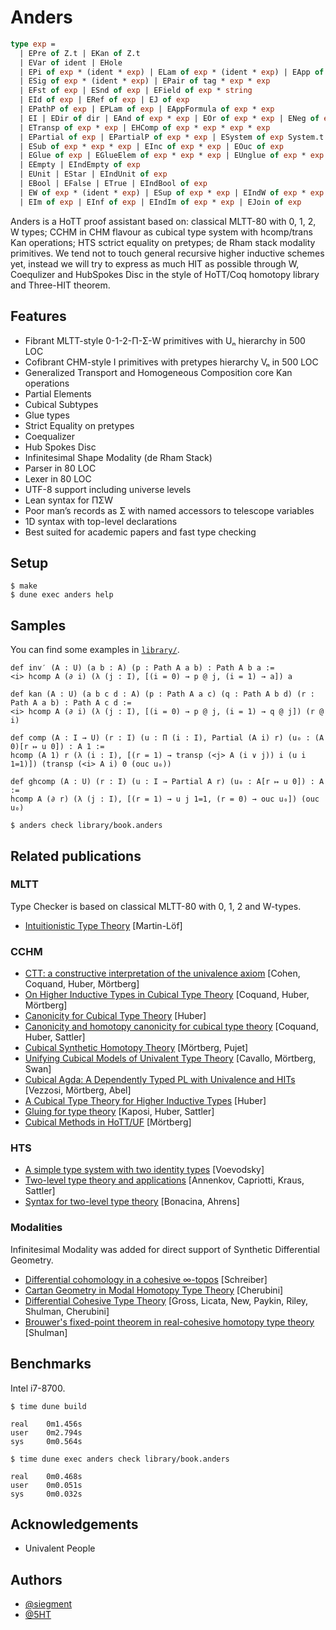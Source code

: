 Anders
=========

```OCaml
type exp =
  | EPre of Z.t | EKan of Z.t                                                          (* cosmos *)
  | EVar of ident | EHole                                                           (* variables *)
  | EPi of exp * (ident * exp) | ELam of exp * (ident * exp) | EApp of exp * exp           (* pi *)
  | ESig of exp * (ident * exp) | EPair of tag * exp * exp                              (* sigma *)
  | EFst of exp | ESnd of exp | EField of exp * string                    (* simga elims/records *)
  | EId of exp | ERef of exp | EJ of exp                                      (* strict equality *)
  | EPathP of exp | EPLam of exp | EAppFormula of exp * exp                     (* path equality *)
  | EI | EDir of dir | EAnd of exp * exp | EOr of exp * exp | ENeg of exp       (* CCHM interval *)
  | ETransp of exp * exp | EHComp of exp * exp * exp * exp                     (* Kan operations *)
  | EPartial of exp | EPartialP of exp * exp | ESystem of exp System.t      (* partial functions *)
  | ESub of exp * exp * exp | EInc of exp * exp | EOuc of exp                (* cubical subtypes *)
  | EGlue of exp | EGlueElem of exp * exp * exp | EUnglue of exp * exp * exp          (* glueing *)
  | EEmpty | EIndEmpty of exp                                                               (* 𝟎 *)
  | EUnit | EStar | EIndUnit of exp                                                         (* 𝟏 *)
  | EBool | EFalse | ETrue | EIndBool of exp                                                (* 𝟐 *)
  | EW of exp * (ident * exp) | ESup of exp * exp | EIndW of exp * exp * exp                (* W *)
  | EIm of exp | EInf of exp | EIndIm of exp * exp | EJoin of exp      (* Infinitesimal Modality *)
```

Anders is a HoTT proof assistant based on: classical MLTT-80 with 0, 1, 2, W types;
CCHM in CHM flavour as cubical type system with hcomp/trans Kan operations;
HTS sctrict equality on pretypes; de Rham stack modality primitives.
We tend not to touch general recursive higher inductive schemes yet,
instead we will try to express as much HIT as possible through W,
Coequlizer and HubSpokes Disc in the style of HoTT/Coq homotopy library and Three-HIT theorem.

Features
--------

* Fibrant MLTT-style 0-1-2-Π-Σ-W primitives with Uₙ hierarchy in 500 LOC
* Cofibrant CHM-style I primitives with pretypes hierarchy Vₙ in 500 LOC
* Generalized Transport and Homogeneous Composition core Kan operations
* Partial Elements
* Cubical Subtypes
* Glue types
* Strict Equality on pretypes
* Coequalizer
* Hub Spokes Disc
* Infinitesimal Shape Modality (de Rham Stack)
* Parser in 80 LOC
* Lexer in 80 LOC
* UTF-8 support including universe levels
* Lean syntax for ΠΣW
* Poor man’s records as Σ with named accessors to telescope variables
* 1D syntax with top-level declarations
* Best suited for academic papers and fast type checking

Setup
-------------

```shell
$ make
$ dune exec anders help
```

Samples
-------

You can find some examples in [`library/`](https://github.com/forked-from-1kasper/anders/tree/master/library).

```Lean
def inv′ (A : U) (a b : A) (p : Path A a b) : Path A b a :=
<i> hcomp A (∂ i) (λ (j : I), [(i = 0) → p @ j, (i = 1) → a]) a

def kan (A : U) (a b c d : A) (p : Path A a c) (q : Path A b d) (r : Path A a b) : Path A c d :=
<i> hcomp A (∂ i) (λ (j : I), [(i = 0) → p @ j, (i = 1) → q @ j]) (r @ i)

def comp (A : I → U) (r : I) (u : Π (i : I), Partial (A i) r) (u₀ : (A 0)[r ↦ u 0]) : A 1 :=
hcomp (A 1) r (λ (i : I), [(r = 1) → transp (<j> A (i ∨ j)) i (u i 1=1)]) (transp (<i> A i) 0 (ouc u₀))

def ghcomp (A : U) (r : I) (u : I → Partial A r) (u₀ : A[r ↦ u 0]) : A :=
hcomp A (∂ r) (λ (j : I), [(r = 1) → u j 1=1, (r = 0) → ouc u₀]) (ouc u₀)
```

```shell
$ anders check library/book.anders
```

## Related publications

### MLTT

Type Checker is based on classical MLTT-80 with 0, 1, 2 and W-types.

* <a href="https://raw.githubusercontent.com/michaelt/martin-lof/master/pdfs/Bibliopolis-Book-retypeset-1984.pdf">Intuitionistic Type Theory</a> [Martin-Löf]

### CCHM

* <a href="http://www.cse.chalmers.se/~simonhu/papers/cubicaltt.pdf">CTT: a constructive interpretation of the univalence axiom</a> [Cohen, Coquand, Huber, Mörtberg]
* <a href="https://staff.math.su.se/anders.mortberg/papers/cubicalhits.pdf">On Higher Inductive Types in Cubical Type Theory</a> [Coquand, Huber, Mörtberg]
* <a href="https://arxiv.org/pdf/1607.04156.pdf">Canonicity for Cubical Type Theory</a> [Huber]
* <a href="http://www.cse.chalmers.se/~simonhu/papers/can.pdf">Canonicity and homotopy canonicity for cubical type theory</a> [Coquand, Huber, Sattler]
* <a href="https://staff.math.su.se/anders.mortberg/papers/cubicalsynthetic.pdf">Cubical Synthetic Homotopy Theory</a> [Mörtberg, Pujet]
* <a href="https://staff.math.su.se/anders.mortberg/papers/unifying.pdf">Unifying Cubical Models of Univalent Type Theory</a> [Cavallo, Mörtberg, Swan]
* <a href="https://staff.math.su.se/anders.mortberg/papers/cubicalagda.pdf">Cubical Agda: A Dependently Typed PL with Univalence and HITs</a> [Vezzosi, Mörtberg, Abel]
* <a href="https://simhu.github.io/misc/hcomp.pdf">A Cubical Type Theory for Higher Inductive Types</a> [Huber]
* <a href="http://www.cse.chalmers.se/~simonhu/papers/p.pdf">Gluing for type theory</a> [Kaposi, Huber, Sattler]
* <a href="https://doi.org/10.1017/S0960129521000311">Cubical Methods in HoTT/UF</a> [Mörtberg]

### HTS

* <a href="https://www.math.ias.edu/vladimir/sites/math.ias.edu.vladimir/files/HTS.pdf">A simple type system with two identity types</a> [Voevodsky]
* <a href="https://arxiv.org/pdf/1705.03307.pdf">Two-level type theory and applications</a> [Annenkov, Capriotti, Kraus, Sattler]
* <a href="https://types21.liacs.nl/download/syntax-for-two-level-type-theory/">Syntax for two-level type theory</a> [Bonacina, Ahrens]

### Modalities

Infinitesimal Modality was added for direct support of Synthetic Differential Geometry.

* <a href="https://arxiv.org/pdf/1310.7930v1.pdf">Differential cohomology in a cohesive ∞-topos</a> [Schreiber]
* <a href="https://arxiv.org/pdf/1806.05966.pdf">Cartan Geometry in Modal Homotopy Type Theory</a> [Cherubini]
* <a href="https://hott-uf.github.io/2017/abstracts/cohesivett.pdf">Differential Cohesive Type Theory</a> [Gross, Licata, New, Paykin, Riley, Shulman, Cherubini]
* <a href="https://arxiv.org/abs/1509.07584">Brouwer's fixed-point theorem in real-cohesive homotopy type theory</a> [Shulman]

Benchmarks
----------

Intel i7-8700.

```
$ time dune build

real    0m1.456s
user    0m2.794s
sys     0m0.564s
```

```
$ time dune exec anders check library/book.anders

real    0m0.468s
user    0m0.051s
sys     0m0.032s
```

Acknowledgements
----------------

* Univalent People

Authors
-------

* <a href="https://twitter.com/siegment">@siegment</a>
* <a href="https://twitter.com/5HT">@5HT</a>
